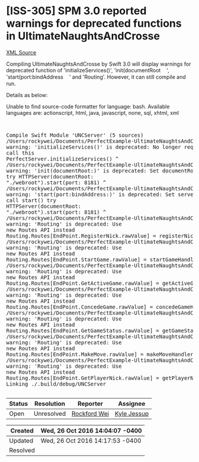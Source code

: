 # [ISS-305] SPM 3.0 reported warnings for deprecated functions in UltimateNaughtsAndCrosse 

[XML Source](../xml/ISS-305.xml)
<p><p>Compiling UltimateNaughtsAndCrosse by Swift 3.0 will display warnings for deprecated function of 'initializeServices()', 'init(documentRoot<img class="emoticon" src="http://jira.perfect.org:8080/images/icons/emoticons/smile.png" height="16" width="16" align="absmiddle" alt="" border="0"/>', 'start(port:bindAddress<img class="emoticon" src="http://jira.perfect.org:8080/images/icons/emoticons/smile.png" height="16" width="16" align="absmiddle" alt="" border="0"/>' and 'Routing'. However, it can still compile and run.</p>

<p>Details as below:</p>

<div class="code panel" style="border-width: 1px;"><div class="codeContent panelContent">
<div class="error"><span class="error">Unable to find source-code formatter for language: bash.</span> Available languages are: actionscript, html, java, javascript, none, sql, xhtml, xml</div><pre>

Compile Swift Module 'UNCServer' (5 sources)
/Users/rockywei/Documents/PerfectExample-UltimateNaughtsAndCrosses/Sources/UNCServer/main.swift:24:15: warning: 'initializeServices()' is deprecated: No longer required to call <span class="code-keyword">this</span>
PerfectServer.initializeServices()
              ^
/Users/rockywei/Documents/PerfectExample-UltimateNaughtsAndCrosses/Sources/UNCServer/main.swift:31:9: warning: 'init(documentRoot:)' is deprecated: Set documentRoot directly
    <span class="code-keyword">try</span> HTTPServer(documentRoot: <span class="code-quote">"./webroot"</span>).start(port: 8181)
        ^
/Users/rockywei/Documents/PerfectExample-UltimateNaughtsAndCrosses/Sources/UNCServer/main.swift:31:47: warning: 'start(port:bindAddress:)' is deprecated: Set serverPort and call start()
    <span class="code-keyword">try</span> HTTPServer(documentRoot: <span class="code-quote">"./webroot"</span>).start(port: 8181)
                                              ^
/Users/rockywei/Documents/PerfectExample-UltimateNaughtsAndCrosses/Sources/UNCServer/Register.swift:22:2: warning: 'Routing' is deprecated: Use <span class="code-keyword">new</span> Routes API instead
        Routing.Routes[EndPoint.RegisterNick.rawValue] = registerNickHandler
        ^
/Users/rockywei/Documents/PerfectExample-UltimateNaughtsAndCrosses/Sources/UNCServer/Register.swift:26:2: warning: 'Routing' is deprecated: Use <span class="code-keyword">new</span> Routes API instead
        Routing.Routes[EndPoint.StartGame.rawValue] = startGameHandler
        ^
/Users/rockywei/Documents/PerfectExample-UltimateNaughtsAndCrosses/Sources/UNCServer/Register.swift:29:2: warning: 'Routing' is deprecated: Use <span class="code-keyword">new</span> Routes API instead
        Routing.Routes[EndPoint.GetActiveGame.rawValue] = getActiveGameHandler
        ^
/Users/rockywei/Documents/PerfectExample-UltimateNaughtsAndCrosses/Sources/UNCServer/Register.swift:33:2: warning: 'Routing' is deprecated: Use <span class="code-keyword">new</span> Routes API instead
        Routing.Routes[EndPoint.ConcedeGame.rawValue] = concedeGameHandler
        ^
/Users/rockywei/Documents/PerfectExample-UltimateNaughtsAndCrosses/Sources/UNCServer/Register.swift:36:2: warning: 'Routing' is deprecated: Use <span class="code-keyword">new</span> Routes API instead
        Routing.Routes[EndPoint.GetGameStatus.rawValue] = getGameStatusHandler
        ^
/Users/rockywei/Documents/PerfectExample-UltimateNaughtsAndCrosses/Sources/UNCServer/Register.swift:39:2: warning: 'Routing' is deprecated: Use <span class="code-keyword">new</span> Routes API instead
        Routing.Routes[EndPoint.MakeMove.rawValue] = makeMoveHandler
        ^
/Users/rockywei/Documents/PerfectExample-UltimateNaughtsAndCrosses/Sources/UNCServer/Register.swift:42:2: warning: 'Routing' is deprecated: Use <span class="code-keyword">new</span> Routes API instead
        Routing.Routes[EndPoint.GetPlayerNick.rawValue] = getPlayerNickHandler
        ^
Linking ./.build/debug/UNCServer
</pre>
</div></div>
</p>





Status|Resolution|Reporter|Assignee
------|----------|--------|--------
Open|Unresolved|[Rockford Wei](rocky)|[Kyle Jessup]($kjessup)





Created|Wed, 26 Oct 2016 14:04:07 -0400
-------|--------------
Updated|Wed, 26 Oct 2016 14:17:53 -0400
Resolved|




